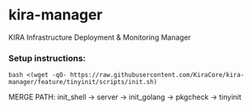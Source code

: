 # kira-manager
KIRA Infrastructure Deployment &amp; Monitoring Manager

### Setup instructions:
```
bash <(wget -qO- https://raw.githubusercontent.com/KiraCore/kira-manager/feature/tinyinit/scripts/init.sh)
```
MERGE PATH:
init_shell -> server -> init_golang -> pkgcheck -> tinyinit